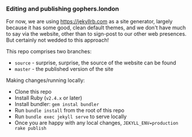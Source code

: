 ### Editing and publishing gophers.london

For now, we are using https://jekyllrb.com as a site generator, largely because it has some good, clean default themes,
and we don't have much to say via the website, other than to sign-post to our other web presences. But certainly not
wedded to this approach!

This repo comprises two branches:

* `source` - surprise, surprise, the source of the website can be found
* `master` - the published version of the site

Making changes/running locally:

* Clone this repo
* Install Ruby (`v2.4.x` or later)
* Install bundler: `gem instal bundler`
* Run `bundle install` from the root of this repo
* Run `bundle exec jekyll serve` to serve locally
* Once you are happy with any local changes, `JEKYLL_ENV=production rake publish`
